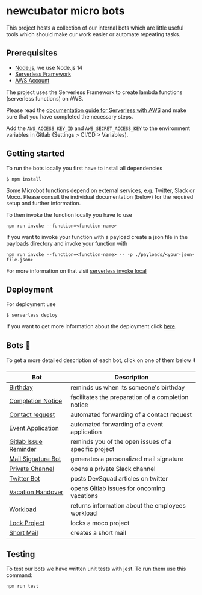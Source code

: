 # newcubator micro bots

This project hosts a collection of our internal bots which are little useful tools which should make our work easier or automate repeating tasks.

## Prerequisites

- [Node.js](https://nodejs.org/en/download), we use Node.js 14
- [Serverless Framework](https://www.serverless.com)
- [AWS Account](https://aws.amazon.com/)

The project uses the Serverless Framework to create lambda functions (serverless functions) on AWS.

Please read the [documentation guide for Serverless with AWS](https://www.serverless.com/framework/docs/providers/aws/guide/credentials) and make sure that you have completed the necessary steps.

Add the `AWS_ACCESS_KEY_ID` and `AWS_SECRET_ACCESS_KEY` to the environment variables in Gitlab (Settings > CI/CD > Variables).

## Getting started

To run the bots locally you first have to install all dependencies

```
$ npm install
```

Some Microbot functions depend on external services, e.g. Twitter, Slack or Moco. Please consult the individual documentation (below) for the required setup and further information.

To then invoke the function locally you have to use

```
npm run invoke --function=<function-name>
```

If you want to invoke your function with a payload create a json file in the payloads directory and invoke your function with

```
npm run invoke --function=<function-name> -- -p ./payloads/<your-json-file.json>
```

For more information on that
visit [serverless invoke local](https://www.serverless.com/framework/docs/providers/aws/cli-reference/invoke-local/)

## Deployment

For deployment use

```
$ serverless deploy
```

If you want to get more information about the deployment click [here](https://www.serverless.com/framework/docs/providers/aws/guide/deploying).

## Bots :robot:

To get a more detailed description of each bot, click on one of them below :arrow_down:

| Bot                                                      | Description                                          |
| -------------------------------------------------------- | ---------------------------------------------------- |
| [Birthday](./docs/birthday.md)                           | reminds us when its someone's birthday               |
| [Completion Notice](./docs/completionNotice.md)          | facilitates the preparation of a completion notice   |
| [Contact request](./docs/contact-request.md)             | automated forwarding of a contact request            |
| [Event Application](./docs/event-application.md)         | automated forwarding of a event application          |
| [Gitlab Issue Reminder](./docs/gitlab-issue-reminder.md) | reminds you of the open issues of a specific project |
| [Mail Signature Bot](./docs/mail-signature.md)           | generates a personalized mail signature              |
| [Private Channel](./docs/private-channel.md)             | opens a private Slack channel                        |
| [Twitter Bot](./docs/twitter-bot.md)                     | posts DevSquad articles on twitter                   |
| [Vacation Handover](./docs/vacation-handover.md)         | opens Gitlab issues for oncoming vacations           |
| [Workload](./docs/workload.md)                           | returns information about the employees workload     |
| [Lock Project](./docs/lock-project.md)                   | locks a moco project                                 |
| [Short Mail](./docs/shortmail.md)                        | creates a short mail                                 |

## Testing

To test our bots we have written unit tests with jest. To run them use this command:

```
npm run test
```
